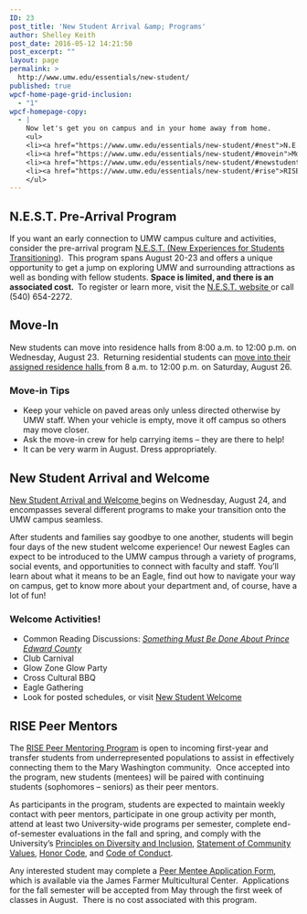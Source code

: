 ```yaml
---
ID: 23
post_title: 'New Student Arrival &amp; Programs'
author: Shelley Keith
post_date: 2016-05-12 14:21:50
post_excerpt: ""
layout: page
permalink: >
  http://www.umw.edu/essentials/new-student/
published: true
wpcf-home-page-grid-inclusion:
  - "1"
wpcf-homepage-copy:
  - |
    Now let's get you on campus and in your home away from home.
    <ul>
    <li><a href="https://www.umw.edu/essentials/new-student/#nest">N.E.S.T.</a> new-student transition program with ice breakers &amp; excursions</li>
    <li><a href="https://www.umw.edu/essentials/new-student/#movein">Move-In</a></li>
    <li><a href="https://www.umw.edu/essentials/new-student/#newstudent">New Student Arrival &amp; Welcome</a></li>
    <li><a href="https://www.umw.edu/essentials/new-student/#rise">RISE Peer Mentors</a></li>
    </ul>
---
```

<h2 id="nest">N.E.S.T. Pre-Arrival Program</h2>
If you want an early connection to UMW campus culture and activities, consider the pre-arrival program <a href="http://students.umw.edu/chls/n-e-s-t/">N.E.S.T. (New Experiences for Students Transitioning</a>).  This program spans August 20-23 and offers a unique opportunity to get a jump on exploring UMW and surrounding attractions as well as bonding with fellow students. <strong>Space is limited, and there is an associated cost.  </strong>To register or learn more, visit the <a href="http://students.umw.edu/chls/n-e-s-t/">N.E.S.T. website </a>or call (540) 654-2272.
<h2 id="movein">Move-In</h2>
New students can move into residence halls from 8:00 a.m. to 12:00 p.m. on Wednesday, August 23.  Returning residential students can <a href="http://www.umw.edu/residencelife/before-you-get-to-campus/move-in/">move into their assigned residence halls </a>from 8 a.m. to 12:00 p.m. on Saturday, August 26.<strong>
</strong>
<h3>Move-in Tips</h3>
<ul>
 	<li>Keep your vehicle on paved areas only unless directed otherwise by UMW staff. When your vehicle is empty, move it off campus so others may move closer.</li>
 	<li>Ask the move-in crew for help carrying items – they are there to help!</li>
 	<li>It can be very warm in August. Dress appropriately.</li>
</ul>
<h2 id="newstudent">New Student Arrival and Welcome</h2>
<a href="http://orientation.umw.edu/newstudentwelcome/">New Student Arrival and Welcome </a>begins on Wednesday, August 24, and encompasses several different programs to make your transition onto the UMW campus seamless.

After students and families say goodbye to one another, students will begin four days of the new student welcome experience! Our newest Eagles can expect to be introduced to the UMW campus through a variety of programs, social events, and opportunities to connect with faculty and staff. You’ll learn about what it means to be an Eagle, find out how to navigate your way on campus, get to know more about your department and, of course, have a lot of fun!
<h3>Welcome Activities!</h3>
<ul>
 	<li>Common Reading Discussions: <a href="http://academics.umw.edu/fye/common-read/"><em>Something Must Be Done About Prince Edward County </em></a></li>
 	<li>Club Carnival</li>
 	<li>Glow Zone Glow Party</li>
 	<li>Cross Cultural BBQ</li>
 	<li>Eagle Gathering</li>
 	<li>Look for posted schedules, or visit <a href="http://orientation.umw.edu/newstudentwelcome/">New Student Welcome</a></li>
</ul>
<h2 id="rise">RISE Peer Mentors</h2>
The <a href="http://students.umw.edu/multicultural/rise/">RISE Peer Mentoring Program</a> is open to incoming first-year and transfer students from underrepresented populations to assist in effectively connecting them to the Mary Washington community.  Once accepted into the program, new students (mentees) will be paired with continuing students (sophomores – seniors) as their peer mentors.

As participants in the program, students are expected to maintain weekly contact with peer mentors, participate in one group activity per month, attend at least two University-wide programs per semester, complete end-of-semester evaluations in the fall and spring, and comply with the University’s <a href="http://publications.umw.edu/facultyhandbook/section_1/diversity_inclusion/">Principles on Diversity and Inclusion</a>, <a href="http://publications.umw.edu/facultyhandbook/section_1/community_values/">Statement of Community Values</a>, <a href="http://students.umw.edu/fredericksburghonorcouncil/">Honor Code</a>, and <a href="http://students.umw.edu/judicialaffairs/the-judicial-system/code-of-conduct/">Code of Conduct</a>.

Any interested student may complete a <a href="http://students.umw.edu/multicultural/files/2011/08/PeerMenteeApplication201617.docx">Peer Mentee Application Form</a>, which is available via the James Farmer Multicultural Center.  Applications for the fall semester will be accepted from May through the first week of classes in August.  There is no cost associated with this program.